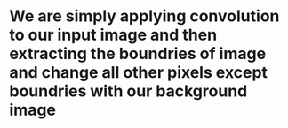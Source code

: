 # We are simply applying convolution to our input image and then extracting the boundries of image and change all other pixels except boundries with our background image
